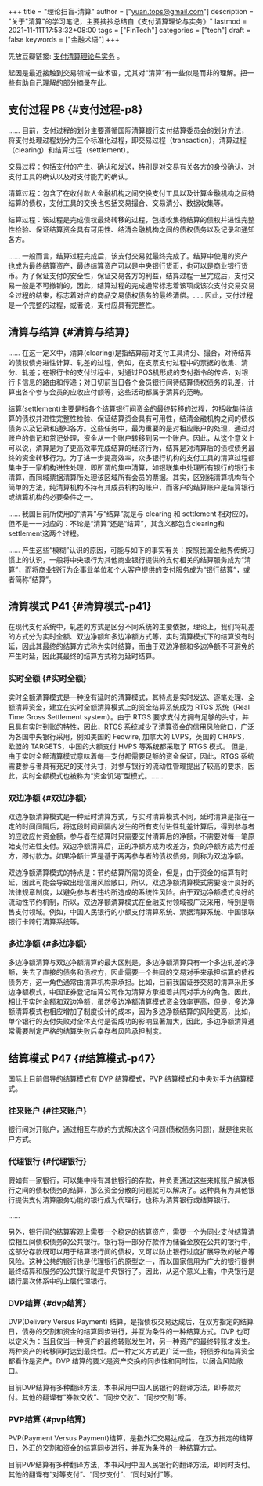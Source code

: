 +++
title = "理论扫盲-清算"
author = ["yuan.tops@gmail.com"]
description = "关于\"清算\"的学习笔记，主要摘抄总结自《支付清算理论与实务》"
lastmod = 2021-11-11T17:53:32+08:00
tags = ["FinTech"]
categories = ["tech"]
draft = false
keywords = ["金融术语"]
+++

先放豆瓣链接: [支付清算理论与实务](https://book.douban.com/subject/27088012/) 。

起因是最近接触到交易领域一些术语，尤其对“清算”有一些似是而非的理解。把一些有助自己理解的部分摘录在此。


## 支付过程 P8 {#支付过程-p8}

……
目前，支付过程的划分主要遵循国际清算银行支付结算委员会的划分方法，将支付处理过程划分为三个标准化过程，即交易过程（transaction），清算过程（clearing）和结算过程（settlement）。

交易过程：包括支付的产生、确认和发送，特别是对交易有关各方的身份确认、对支付工具的确认以及对支付能力的确认。

清算过程：包含了在收付款人金融机构之间交换支付工具以及计算金融机构之间待结算的债权，支付工具的交换也包括交易撮合、交易清分、数据收集等。

结算过程：该过程是完成债权最终转移的过程，包括收集待结算的债权并进性完整性检验、保证结算资金具有可用性、结清金融机构之间的债权债务以及记录和通知各方。

……
一般而言，结算过程完成后，该支付交易就最终完成了。结算中使用的资产也成为最终结算资产，最终结算资产可以是中央银行货币，也可以是商业银行货币。为了保证支付的安全性，保证交易各方的利益，结算过程一旦完成后，支付交易一般是不可撤销的，因此，结算过程的完成通常标志着该项或该次支付交易交易全过程的结束，标志着对应的商品交易债权债务的最终清偿。……因此，支付过程是一个完整的过程，或者说，支付应具有完整性。


## 清算与结算 {#清算与结算}

……
在这一定义中，清算(clearing)是指结算前对支付工具清分、撮合，对待结算的债权债务进性计算、轧差的过程，例如，在支票支付过程中的票据的收集、清分、轧差；在银行卡的支付过程中，对通过POS机形成的支付指令的传递，对银行卡信息的路由和传递；对日切前当日各个会员银行间待结算债权债务的轧差，计算出各个参与会员的应收应付额等，这些活动都属于清算的范畴。

结算(settlement)主要是指各个结算银行间资金的最终转移的过程，包括收集待结算的债权并进性完整性检验、保证结算资金具有可用性，结清金融机构之间的债权债务以及记录和通知各方。这些任务中，最为重要的是对相应账户的处理，通过对账户的借记和贷记处理，资金从一个账户转移到另一个账户。因此，从这个意义上可以说，清算是为了更高效率完成结算的经济行为，结算是对清算后的债权债务最终的资金转移行为。为了进一步提高效率，众多银行机构的支付工具的清算过程都集中于一家机构进性处理，即所谓的集中清算，如银联集中处理所有银行的银行卡清算，而同城票据清算所处理该区域所有会员的票据。其实，区别纯清算机构有个简单的方法，纯清算机构不持有其成员机构的账户，而客户的结算账户是结算银行或结算机构的必要条件之一。

……
我国目前所使用的“清算”与“结算”就是与 clearing 和 settlement 相对应的。但不是一一对应的：不论是“清算”还是“结算”，其含义都包含clearing和settlement这两个过程。

……
产生这些“模糊”认识的原因，可能与如下的事实有关：按照我国金融界传统习惯上的认识，一般将中央银行为其他商业银行提供的支付相关的结算服务成为“清算”，而将商业银行为企事业单位和个人客户提供的支付服务成为“银行结算”，或者简称“结算”。


## 清算模式 P41 {#清算模式-p41}

在现代支付系统中，轧差的方式是区分不同系统的主要依据，理论上，我们将轧差的方式分为实时全额、双边净额和多边净额方式等，实时清算模式下的结算没有时延，因此其最终的结算方式称为实时结算，而由于双边净额和多边净额不可避免的产生时延，因此其最终的结算方式称为延时结算。


### 实时全额 {#实时全额}

实时全额清算模式是一种没有延时的清算模式，其特点是实时发送、逐笔处理、全额清算资金，建立在实时全额清算模式上的资金结算系统成为 RTGS 系统（Real Time Gross Settlement system）。由于 RTGS 要求支付方拥有足够的头寸，并且具有实时到账的特性，因此，RTGS 系统减少了清算资金的信用风险敞口，广泛为各国中央银行采用，例如美国的 Fedwire, 加拿大的 LVPS，英国的 CHAPS，欧盟的 TARGETS，中国的大额支付 HVPS 等系统都采取了 RTGS 模式。
但是，由于实时全额清算模式意味着每一支付都需要足额的资金保证，因此，RTGS 系统需要参与者具有充足的支付头寸，对参与银行的流动性管理提出了较高的要求，因此，实时全额模式也被称为“资金饥渴”型模式。……


### 双边净额 {#双边净额}

双边净额清算模式是一种延时清算方式，与实时清算模式不同，延时清算是指在一定的时间间隔后，将这段时间间隔内发生的所有支付进性轧差计算后，得到参与者的应收应付资金额，参与者在结算时只需要支付清算后的净额，不需要对每一笔原始支付进性支付。双边净额清算后，正的净额方成为收差方，负的净额方成为付差方，即付款方。如果净额计算是基于两两参与者的债权债务，则称为双边净额。

双边净额清算模式的特点是：节约结算所需的资金，但是，由于资金的结算有时延，因此可能会导致出现信用风险敞口，所以，双边净额清算模式需要设计良好的法律规章制度，以避免参与者违约所造成的系统性风险。由于双边净额模式良好的流动性节约机制，所以，双边净额清算模式在金融支付领域被广泛采用，特别是零售支付领域。例如，中国人民银行的小额支付清算系统、票据清算系统、中国银联银行卡跨行清算系统等。


### 多边净额 {#多边净额}

多边净额清算与双边净额清算的最大区别是，多边净额清算只有一个多边轧差的净额，失去了直接的债务和债权方，因此需要一个共同的交易对手来承担结算的债权债务方，这一角色通常由清算机构来承担。比如，目前我国证券交易的清算采用多边净额模式，中国证券登记结算公司作为清算方承担着共同对手方的角色。因此，相比于实时全额和双边净额，虽然多边净额清算模式资金效率更高，但是，多边净额清算模式也相应增加了制度设计的成本，因为多边净额结算的风险更高，比如，单个银行的支付失败对全体支付是否成功的影响显著加大，因此，多边净额清算通常需要制定严格的结算失败后幸存者风险承担制度。


## 结算模式 P47 {#结算模式-p47}

国际上目前倡导的结算模式有 DVP 结算模式，PVP 结算模式和中央对手方结算模式。


### 往来账户 {#往来账户}

银行间对开账户，通过相互存款的方式解决这个问题(债权债务问题)，就是往来账户方式。


### 代理银行 {#代理银行}

假如有一家银行，可以集中持有其他银行的存款，并负责通过这些来帐账户解决银行之间的债权债务的结算，那么资金分散的问题就可以解决了。这种具有为其他银行提供支付清算服务功能的银行成为代理行，也称为清算银行或结算银行。

……

另外，银行间的结算客观上需要一个稳定的结算资产，需要一个为同业支付结算清偿相互间债权债务的公共银行。银行将一部分存款作为储备金放在公共的银行中，这部分存款既可以用于结算银行间的债权，又可以防止银行过度扩展导致的破产等风险。这种公共的银行也是代理银行的原型之一，而以国家信用为广大的银行提供最终结算和服务的公共银行就是中央银行了。因此，从这个意义上看，中央银行是银行层次体系中的上层代理银行。


### DVP结算 {#dvp结算}

DVP(Delivery Versus Payment) 结算，是指债权交易达成后，在双方指定的结算日，债券的交割和资金的结算同步进行，并互为条件的一种结算方式。DVP 也可以定义为：当且仅当一种资产的最终转账发生时，另一种资产的最终转账才发生。两种资产的转移同时达到最终性。后一种定义方式更广泛一些，将债券和结算资金都看作是资产。DVP 结算的要义是资产交换的同步性和同时性，以闭合风险敞口。

目前DVP结算有多种翻译方法，本书采用中国人民银行的翻译方法，即券款对付。其他的翻译有“券款交收”、“同步交收”、“同步交割”等。


### PVP结算 {#pvp结算}

PVP(Payment Versus Payment)结算，是指外汇交易达成后，在双方指定的结算日，外汇的交割和资金的结算同步进行，并互为条件的一种结算方式。

目前PVP结算有多种翻译方法，本书采用中国人民银行的翻译方法，即同时支付。其他的翻译有“对等支付”、“同步支付”、“同时对付”等。
